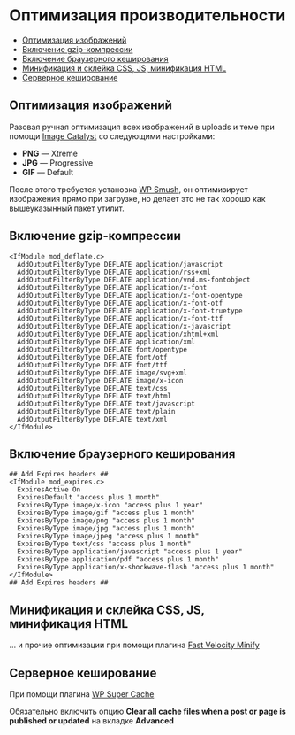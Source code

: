 # Оптимизация производительности

* [Оптимизация изображений](#Оптимизация-изображений)
* [Включение gzip-компрессии](#Включение-gzip-компрессии)
* [Включение браузерного кеширования](#Включение-браузерного-кеширования)
* [Минификация и склейка CSS, JS, минификация HTML](#Минификация-и-склейка-css-js-минификация-html)
* [Серверное кеширование](#Серверное-кеширование)

## Оптимизация изображений
Разовая ручная оптимизация всех изображений в uploads и теме при помощи [Image Catalyst](https://github.com/lorents17/iCatalyst) со следующими настройками:

* **PNG** — Xtreme
* **JPG** — Progressive
* **GIF** — Default

После этого требуется установка [WP Smush](https://wordpress.org/plugins/wp-smushit/), он оптимизирует изображения прямо при загрузке, но делает это не так хорошо как вышеуказынный пакет утилит.

## Включение gzip-компрессии
```
<IfModule mod_deflate.c>
  AddOutputFilterByType DEFLATE application/javascript
  AddOutputFilterByType DEFLATE application/rss+xml
  AddOutputFilterByType DEFLATE application/vnd.ms-fontobject
  AddOutputFilterByType DEFLATE application/x-font
  AddOutputFilterByType DEFLATE application/x-font-opentype
  AddOutputFilterByType DEFLATE application/x-font-otf
  AddOutputFilterByType DEFLATE application/x-font-truetype
  AddOutputFilterByType DEFLATE application/x-font-ttf
  AddOutputFilterByType DEFLATE application/x-javascript
  AddOutputFilterByType DEFLATE application/xhtml+xml
  AddOutputFilterByType DEFLATE application/xml
  AddOutputFilterByType DEFLATE font/opentype
  AddOutputFilterByType DEFLATE font/otf
  AddOutputFilterByType DEFLATE font/ttf
  AddOutputFilterByType DEFLATE image/svg+xml
  AddOutputFilterByType DEFLATE image/x-icon
  AddOutputFilterByType DEFLATE text/css
  AddOutputFilterByType DEFLATE text/html
  AddOutputFilterByType DEFLATE text/javascript
  AddOutputFilterByType DEFLATE text/plain
  AddOutputFilterByType DEFLATE text/xml
</IfModule>
```

## Включение браузерного кеширования
```
## Add Expires headers ##
<IfModule mod_expires.c>
  ExpiresActive On
  ExpiresDefault "access plus 1 month"
  ExpiresByType image/x-icon "access plus 1 year"
  ExpiresByType image/gif "access plus 1 month"
  ExpiresByType image/png "access plus 1 month"
  ExpiresByType image/jpg "access plus 1 month"
  ExpiresByType image/jpeg "access plus 1 month"
  ExpiresByType text/css "access plus 1 month"
  ExpiresByType application/javascript "access plus 1 year"
  ExpiresByType application/pdf "access plus 1 month"
  ExpiresByType application/x-shockwave-flash "access plus 1 month"
</IfModule>
## Add Expires headers ##
```

## Минификация и склейка CSS, JS, минификация HTML
… и прочие оптимизации при помощи плагина [Fast Velocity Minify](https://wordpress.org/plugins/fast-velocity-minify/)

## Серверное кеширование
При помощи плагина [WP Super Cache](https://wordpress.org/plugins/wp-super-cache/)

Обязательно включить опцию **Clear all cache files when a post or page is published or updated** на вкладке **Advanced**
